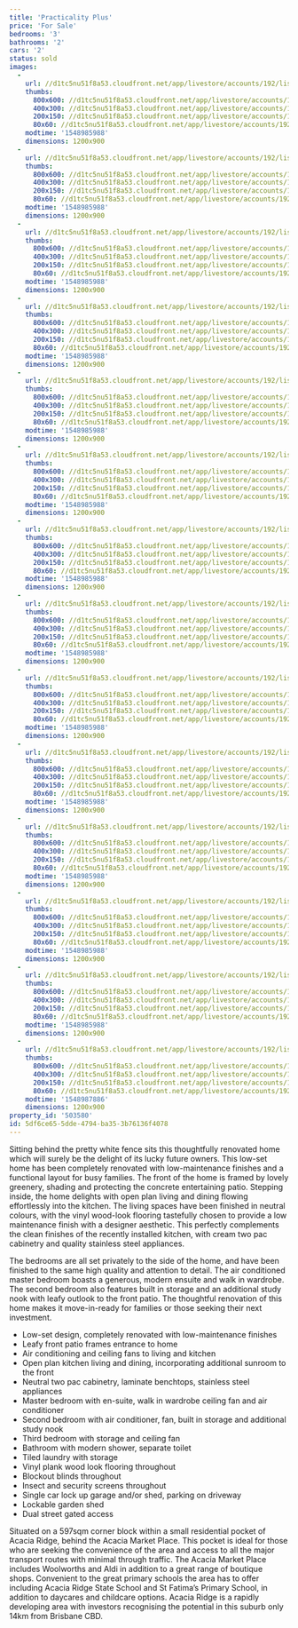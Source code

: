 ```yaml
---
title: 'Practicality Plus'
price: 'For Sale'
bedrooms: '3'
bathrooms: '2'
cars: '2'
status: sold
images:
  -
    url: //d1tc5nu51f8a53.cloudfront.net/app/livestore/accounts/192/listings/1786277/images/Scouse-27-Front-Dayn_7028743342_20190201114149.jpg
    thumbs:
      800x600: //d1tc5nu51f8a53.cloudfront.net/app/livestore/accounts/192/listings/1786277/images/Scouse-27-Front-Dayn_7028743342_20190201114149_800x600.jpg
      400x300: //d1tc5nu51f8a53.cloudfront.net/app/livestore/accounts/192/listings/1786277/images/Scouse-27-Front-Dayn_7028743342_20190201114149_400x300.jpg
      200x150: //d1tc5nu51f8a53.cloudfront.net/app/livestore/accounts/192/listings/1786277/images/Scouse-27-Front-Dayn_7028743342_20190201114149_200x150.jpg
      80x60: //d1tc5nu51f8a53.cloudfront.net/app/livestore/accounts/192/listings/1786277/images/Scouse-27-Front-Dayn_7028743342_20190201114149_80x60.jpg
    modtime: '1548985988'
    dimensions: 1200x900
  -
    url: //d1tc5nu51f8a53.cloudfront.net/app/livestore/accounts/192/listings/1786277/images/Scouse-27-Backyard-D_5110240944_20190201114210.jpg
    thumbs:
      800x600: //d1tc5nu51f8a53.cloudfront.net/app/livestore/accounts/192/listings/1786277/images/Scouse-27-Backyard-D_5110240944_20190201114210_800x600.jpg
      400x300: //d1tc5nu51f8a53.cloudfront.net/app/livestore/accounts/192/listings/1786277/images/Scouse-27-Backyard-D_5110240944_20190201114210_400x300.jpg
      200x150: //d1tc5nu51f8a53.cloudfront.net/app/livestore/accounts/192/listings/1786277/images/Scouse-27-Backyard-D_5110240944_20190201114210_200x150.jpg
      80x60: //d1tc5nu51f8a53.cloudfront.net/app/livestore/accounts/192/listings/1786277/images/Scouse-27-Backyard-D_5110240944_20190201114210_80x60.jpg
    modtime: '1548985988'
    dimensions: 1200x900
  -
    url: //d1tc5nu51f8a53.cloudfront.net/app/livestore/accounts/192/listings/1786277/images/Scouse-27-Patio-Dayn_4586265445_20190201114218.jpg
    thumbs:
      800x600: //d1tc5nu51f8a53.cloudfront.net/app/livestore/accounts/192/listings/1786277/images/Scouse-27-Patio-Dayn_4586265445_20190201114218_800x600.jpg
      400x300: //d1tc5nu51f8a53.cloudfront.net/app/livestore/accounts/192/listings/1786277/images/Scouse-27-Patio-Dayn_4586265445_20190201114218_400x300.jpg
      200x150: //d1tc5nu51f8a53.cloudfront.net/app/livestore/accounts/192/listings/1786277/images/Scouse-27-Patio-Dayn_4586265445_20190201114218_200x150.jpg
      80x60: //d1tc5nu51f8a53.cloudfront.net/app/livestore/accounts/192/listings/1786277/images/Scouse-27-Patio-Dayn_4586265445_20190201114218_80x60.jpg
    modtime: '1548985988'
    dimensions: 1200x900
  -
    url: //d1tc5nu51f8a53.cloudfront.net/app/livestore/accounts/192/listings/1786277/images/Scouse-27-Living2-Da_1875479720_20190201114228.jpg
    thumbs:
      800x600: //d1tc5nu51f8a53.cloudfront.net/app/livestore/accounts/192/listings/1786277/images/Scouse-27-Living2-Da_1875479720_20190201114228_800x600.jpg
      400x300: //d1tc5nu51f8a53.cloudfront.net/app/livestore/accounts/192/listings/1786277/images/Scouse-27-Living2-Da_1875479720_20190201114228_400x300.jpg
      200x150: //d1tc5nu51f8a53.cloudfront.net/app/livestore/accounts/192/listings/1786277/images/Scouse-27-Living2-Da_1875479720_20190201114228_200x150.jpg
      80x60: //d1tc5nu51f8a53.cloudfront.net/app/livestore/accounts/192/listings/1786277/images/Scouse-27-Living2-Da_1875479720_20190201114228_80x60.jpg
    modtime: '1548985988'
    dimensions: 1200x900
  -
    url: //d1tc5nu51f8a53.cloudfront.net/app/livestore/accounts/192/listings/1786277/images/Scouse-27-Living-Day_9616021412_20190201114233.jpg
    thumbs:
      800x600: //d1tc5nu51f8a53.cloudfront.net/app/livestore/accounts/192/listings/1786277/images/Scouse-27-Living-Day_9616021412_20190201114233_800x600.jpg
      400x300: //d1tc5nu51f8a53.cloudfront.net/app/livestore/accounts/192/listings/1786277/images/Scouse-27-Living-Day_9616021412_20190201114233_400x300.jpg
      200x150: //d1tc5nu51f8a53.cloudfront.net/app/livestore/accounts/192/listings/1786277/images/Scouse-27-Living-Day_9616021412_20190201114233_200x150.jpg
      80x60: //d1tc5nu51f8a53.cloudfront.net/app/livestore/accounts/192/listings/1786277/images/Scouse-27-Living-Day_9616021412_20190201114233_80x60.jpg
    modtime: '1548985988'
    dimensions: 1200x900
  -
    url: //d1tc5nu51f8a53.cloudfront.net/app/livestore/accounts/192/listings/1786277/images/Scouse-27-Living3-Da_2529463324_20190201114222.jpg
    thumbs:
      800x600: //d1tc5nu51f8a53.cloudfront.net/app/livestore/accounts/192/listings/1786277/images/Scouse-27-Living3-Da_2529463324_20190201114222_800x600.jpg
      400x300: //d1tc5nu51f8a53.cloudfront.net/app/livestore/accounts/192/listings/1786277/images/Scouse-27-Living3-Da_2529463324_20190201114222_400x300.jpg
      200x150: //d1tc5nu51f8a53.cloudfront.net/app/livestore/accounts/192/listings/1786277/images/Scouse-27-Living3-Da_2529463324_20190201114222_200x150.jpg
      80x60: //d1tc5nu51f8a53.cloudfront.net/app/livestore/accounts/192/listings/1786277/images/Scouse-27-Living3-Da_2529463324_20190201114222_80x60.jpg
    modtime: '1548985988'
    dimensions: 1200x900
  -
    url: //d1tc5nu51f8a53.cloudfront.net/app/livestore/accounts/192/listings/1786277/images/Scouse-27-Kitchen-Da_8820142752_20190201114238.jpg
    thumbs:
      800x600: //d1tc5nu51f8a53.cloudfront.net/app/livestore/accounts/192/listings/1786277/images/Scouse-27-Kitchen-Da_8820142752_20190201114238_800x600.jpg
      400x300: //d1tc5nu51f8a53.cloudfront.net/app/livestore/accounts/192/listings/1786277/images/Scouse-27-Kitchen-Da_8820142752_20190201114238_400x300.jpg
      200x150: //d1tc5nu51f8a53.cloudfront.net/app/livestore/accounts/192/listings/1786277/images/Scouse-27-Kitchen-Da_8820142752_20190201114238_200x150.jpg
      80x60: //d1tc5nu51f8a53.cloudfront.net/app/livestore/accounts/192/listings/1786277/images/Scouse-27-Kitchen-Da_8820142752_20190201114238_80x60.jpg
    modtime: '1548985988'
    dimensions: 1200x900
  -
    url: //d1tc5nu51f8a53.cloudfront.net/app/livestore/accounts/192/listings/1786277/images/Scouse-27-Bed1-Dayne_2317097624_20190201114300.jpg
    thumbs:
      800x600: //d1tc5nu51f8a53.cloudfront.net/app/livestore/accounts/192/listings/1786277/images/Scouse-27-Bed1-Dayne_2317097624_20190201114300_800x600.jpg
      400x300: //d1tc5nu51f8a53.cloudfront.net/app/livestore/accounts/192/listings/1786277/images/Scouse-27-Bed1-Dayne_2317097624_20190201114300_400x300.jpg
      200x150: //d1tc5nu51f8a53.cloudfront.net/app/livestore/accounts/192/listings/1786277/images/Scouse-27-Bed1-Dayne_2317097624_20190201114300_200x150.jpg
      80x60: //d1tc5nu51f8a53.cloudfront.net/app/livestore/accounts/192/listings/1786277/images/Scouse-27-Bed1-Dayne_2317097624_20190201114300_80x60.jpg
    modtime: '1548985988'
    dimensions: 1200x900
  -
    url: //d1tc5nu51f8a53.cloudfront.net/app/livestore/accounts/192/listings/1786277/images/Scouse-27-Bathroom2-_9935021260_20190201114243.jpg
    thumbs:
      800x600: //d1tc5nu51f8a53.cloudfront.net/app/livestore/accounts/192/listings/1786277/images/Scouse-27-Bathroom2-_9935021260_20190201114243_800x600.jpg
      400x300: //d1tc5nu51f8a53.cloudfront.net/app/livestore/accounts/192/listings/1786277/images/Scouse-27-Bathroom2-_9935021260_20190201114243_400x300.jpg
      200x150: //d1tc5nu51f8a53.cloudfront.net/app/livestore/accounts/192/listings/1786277/images/Scouse-27-Bathroom2-_9935021260_20190201114243_200x150.jpg
      80x60: //d1tc5nu51f8a53.cloudfront.net/app/livestore/accounts/192/listings/1786277/images/Scouse-27-Bathroom2-_9935021260_20190201114243_80x60.jpg
    modtime: '1548985988'
    dimensions: 1200x900
  -
    url: //d1tc5nu51f8a53.cloudfront.net/app/livestore/accounts/192/listings/1786277/images/Scouse-27-Bed3-Dayne_5072973516_20190201114250.jpg
    thumbs:
      800x600: //d1tc5nu51f8a53.cloudfront.net/app/livestore/accounts/192/listings/1786277/images/Scouse-27-Bed3-Dayne_5072973516_20190201114250_800x600.jpg
      400x300: //d1tc5nu51f8a53.cloudfront.net/app/livestore/accounts/192/listings/1786277/images/Scouse-27-Bed3-Dayne_5072973516_20190201114250_400x300.jpg
      200x150: //d1tc5nu51f8a53.cloudfront.net/app/livestore/accounts/192/listings/1786277/images/Scouse-27-Bed3-Dayne_5072973516_20190201114250_200x150.jpg
      80x60: //d1tc5nu51f8a53.cloudfront.net/app/livestore/accounts/192/listings/1786277/images/Scouse-27-Bed3-Dayne_5072973516_20190201114250_80x60.jpg
    modtime: '1548985988'
    dimensions: 1200x900
  -
    url: //d1tc5nu51f8a53.cloudfront.net/app/livestore/accounts/192/listings/1786277/images/Scouse-27-Bed2-Dayne_8027723198_20190201114253.jpg
    thumbs:
      800x600: //d1tc5nu51f8a53.cloudfront.net/app/livestore/accounts/192/listings/1786277/images/Scouse-27-Bed2-Dayne_8027723198_20190201114253_800x600.jpg
      400x300: //d1tc5nu51f8a53.cloudfront.net/app/livestore/accounts/192/listings/1786277/images/Scouse-27-Bed2-Dayne_8027723198_20190201114253_400x300.jpg
      200x150: //d1tc5nu51f8a53.cloudfront.net/app/livestore/accounts/192/listings/1786277/images/Scouse-27-Bed2-Dayne_8027723198_20190201114253_200x150.jpg
      80x60: //d1tc5nu51f8a53.cloudfront.net/app/livestore/accounts/192/listings/1786277/images/Scouse-27-Bed2-Dayne_8027723198_20190201114253_80x60.jpg
    modtime: '1548985988'
    dimensions: 1200x900
  -
    url: //d1tc5nu51f8a53.cloudfront.net/app/livestore/accounts/192/listings/1786277/images/Scouse-27-Bathroom-D_464179603_20190201114256.jpg
    thumbs:
      800x600: //d1tc5nu51f8a53.cloudfront.net/app/livestore/accounts/192/listings/1786277/images/Scouse-27-Bathroom-D_464179603_20190201114256_800x600.jpg
      400x300: //d1tc5nu51f8a53.cloudfront.net/app/livestore/accounts/192/listings/1786277/images/Scouse-27-Bathroom-D_464179603_20190201114256_400x300.jpg
      200x150: //d1tc5nu51f8a53.cloudfront.net/app/livestore/accounts/192/listings/1786277/images/Scouse-27-Bathroom-D_464179603_20190201114256_200x150.jpg
      80x60: //d1tc5nu51f8a53.cloudfront.net/app/livestore/accounts/192/listings/1786277/images/Scouse-27-Bathroom-D_464179603_20190201114256_80x60.jpg
    modtime: '1548985988'
    dimensions: 1200x900
  -
    url: //d1tc5nu51f8a53.cloudfront.net/app/livestore/accounts/192/listings/1786277/images/Scouse-27-Backyard2-_6015056644_20190201114202.jpg
    thumbs:
      800x600: //d1tc5nu51f8a53.cloudfront.net/app/livestore/accounts/192/listings/1786277/images/Scouse-27-Backyard2-_6015056644_20190201114202_800x600.jpg
      400x300: //d1tc5nu51f8a53.cloudfront.net/app/livestore/accounts/192/listings/1786277/images/Scouse-27-Backyard2-_6015056644_20190201114202_400x300.jpg
      200x150: //d1tc5nu51f8a53.cloudfront.net/app/livestore/accounts/192/listings/1786277/images/Scouse-27-Backyard2-_6015056644_20190201114202_200x150.jpg
      80x60: //d1tc5nu51f8a53.cloudfront.net/app/livestore/accounts/192/listings/1786277/images/Scouse-27-Backyard2-_6015056644_20190201114202_80x60.jpg
    modtime: '1548985988'
    dimensions: 1200x900
  -
    url: //d1tc5nu51f8a53.cloudfront.net/app/livestore/accounts/192/listings/1786277/images/Scouse-27-Block-Dayn_7571161348_20190201122250.jpg
    thumbs:
      800x600: //d1tc5nu51f8a53.cloudfront.net/app/livestore/accounts/192/listings/1786277/images/Scouse-27-Block-Dayn_7571161348_20190201122250_800x600.jpg
      400x300: //d1tc5nu51f8a53.cloudfront.net/app/livestore/accounts/192/listings/1786277/images/Scouse-27-Block-Dayn_7571161348_20190201122250_400x300.jpg
      200x150: //d1tc5nu51f8a53.cloudfront.net/app/livestore/accounts/192/listings/1786277/images/Scouse-27-Block-Dayn_7571161348_20190201122250_200x150.jpg
      80x60: //d1tc5nu51f8a53.cloudfront.net/app/livestore/accounts/192/listings/1786277/images/Scouse-27-Block-Dayn_7571161348_20190201122250_80x60.jpg
    modtime: '1548987886'
    dimensions: 1200x900
property_id: '503580'
id: 5df6ce65-5dde-4794-ba35-3b76136f4078
---
```

Sitting behind the pretty white fence sits this thoughtfully renovated home which will surely be the delight of its lucky future owners. This low-set home has been completely renovated with low-maintenance finishes and a functional layout for busy families. The front of the home is framed by lovely greenery, shading and protecting the concrete entertaining patio. Stepping inside, the home delights with open plan living and dining flowing effortlessly into the kitchen. The living spaces have been finished in neutral colours, with the vinyl wood-look flooring tastefully chosen to provide a low maintenance finish with a designer aesthetic. This perfectly complements the clean finishes of the recently installed kitchen, with cream two pac cabinetry and quality stainless steel appliances. 

The bedrooms are all set privately to the side of the home, and have been finished to the same high quality and attention to detail. The air conditioned master bedroom boasts a generous, modern ensuite and walk in wardrobe. The second bedroom also features built in storage and an additional study nook with leafy outlook to the front patio. The thoughtful renovation of this home makes it move-in-ready for families or those seeking their next investment. 

*  Low-set design, completely renovated with low-maintenance finishes
*  Leafy front patio frames entrance to home
*  Air conditioning and ceiling fans to living and kitchen
*  Open plan kitchen living and dining, incorporating additional sunroom to the front
*  Neutral two pac cabinetry, laminate benchtops, stainless steel appliances 
*  Master bedroom with en-suite, walk in wardrobe ceiling fan and air conditioner
*  Second bedroom with air conditioner, fan, built in storage and additional study nook
*  Third bedroom with storage and ceiling fan 
*  Bathroom with modern shower, separate toilet
*  Tiled laundry with storage
*  Vinyl plank wood look flooring throughout
*  Blockout blinds throughout
*  Insect and security screens throughout 
*  Single car lock up garage and/or shed, parking on driveway
*  Lockable garden shed
*  Dual street gated access

Situated on a 597sqm corner block within a small residential pocket of Acacia Ridge, behind the Acacia Market Place. This pocket is ideal for those who are seeking the convenience of the area and access to all the major transport routes with minimal through traffic. The Acacia Market Place includes Woolworths and Aldi in addition to a great range of boutique shops. Convenient to the great primary schools the area has to offer including Acacia Ridge State School and St Fatima’s Primary School, in addition to daycares and childcare options. Acacia Ridge is a rapidly developing area with investors recognising the potential in this suburb only 14km from Brisbane CBD.